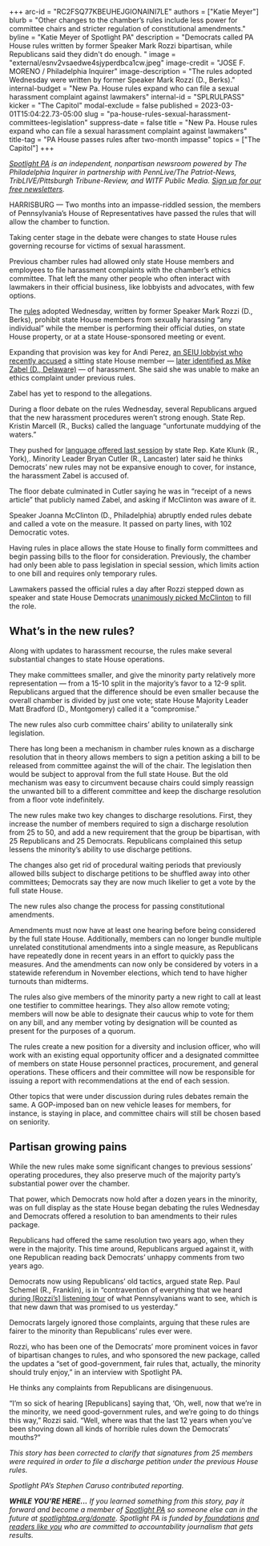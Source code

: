 +++
arc-id = "RC2FSQ77KBEUHEJGIONAINI7LE"
authors = ["Katie Meyer"]
blurb = "Other changes to the chamber’s rules include less power for committee chairs and stricter regulation of constitutional amendments."
byline = "Katie Meyer of Spotlight PA"
description = "Democrats called PA House rules written by former Speaker Mark Rozzi bipartisan, while Republicans said they didn't do enough. "
image = "external/esnv2vsaedwe4sjyperdbca1cw.jpeg"
image-credit = "JOSE F. MORENO / Philadelphia Inquirer"
image-description = "The rules adopted Wednesday were written by former Speaker Mark Rozzi (D., Berks)."
internal-budget = "New Pa. House rules expand who can file a sexual harassment complaint against lawmakers"
internal-id = "SPLRULPASS"
kicker = "The Capitol"
modal-exclude = false
published = 2023-03-01T15:04:22.73-05:00
slug = "pa-house-rules-sexual-harassment-committees-legislation"
suppress-date = false
title = "New Pa. House rules expand who can file a sexual harassment complaint against lawmakers"
title-tag = "PA House passes rules after two-month impasse"
topics = ["The Capitol"]
+++

<a href="https://www.spotlightpa.org/"><i>Spotlight PA</i></a><i> is an independent, nonpartisan newsroom powered by The Philadelphia Inquirer in partnership with PennLive/The Patriot-News, TribLIVE/Pittsburgh Tribune-Review, and WITF Public Media. </i><a href="https://www.spotlightpa.org/newsletters"><i>Sign up for our free newsletters</i></a><i>.</i>

HARRISBURG — Two months into an impasse-riddled session, the members of Pennsylvania’s House of Representatives have passed the rules that will allow the chamber to function.

Taking center stage in the debate were changes to state House rules governing recourse for victims of sexual harassment.

Previous chamber rules had allowed only state House members and employees to file harassment complaints with the chamber’s ethics committee. That left the many other people who often interact with lawmakers in their official business, like lobbyists and advocates, with few options.

<script src="https://www.spotlightpa.org/embed.js" async></script><div data-spl-embed-version="1" data-spl-src="https://www.spotlightpa.org/embeds/newsletter/"></div>


The <a href="https://www.legis.state.pa.us/cfdocs/legis/PN/Public/btCheck.cfm?txtType=PDF&sessYr=2023&sessInd=0&billBody=H&billTyp=R&billNbr=0001&pn=0002">rules</a> adopted Wednesday, written by former Speaker Mark Rozzi (D., Berks), prohibit state House members from sexually harassing “any individual” while the member is performing their official duties, on state House property, or at a state House-sponsored meeting or event.

Expanding that provision was key for Andi Perez, <a href="https://www.spotlightpa.org/news/2023/01/pa-house-lawmaker-harassment-allegation-misconduct-rules/">an SEIU lobbyist who recently accused</a> a sitting state House member — <a href="https://www.spotlightpa.org/news/2023/03/pa-house-mike-zabel-alleged-sexual-harassment-lobbyist/" target="_blank">later identified as Mike Zabel (D., Delaware)</a> — of harassment. She said she was unable to make an ethics complaint under previous rules.

Zabel has yet to respond to the allegations.

During a floor debate on the rules Wednesday, several Republicans argued that the new harassment procedures weren’t strong enough. State Rep. Kristin Marcell (R., Bucks) called the language “unfortunate muddying of the waters.”

They pushed for <a href="https://www.legis.state.pa.us/cfdocs/legis/PN/Public/btCheck.cfm?txtType=HTM&sessYr=2021&sessInd=0&billBody=H&billTyp=R&billNbr=0192&pn=2937">language offered last session</a> by state Rep. Kate Klunk (R., York),. Minority Leader Bryan Cutler (R., Lancaster) later said he thinks Democrats’ new rules may not be expansive enough to cover, for instance, the harassment Zabel is accused of.

The floor debate culminated in Cutler saying he was in “receipt of a news article” that publicly named Zabel, and asking if McClinton was aware of it.

Speaker Joanna McClinton (D., Philadelphia) abruptly ended rules debate and called a vote on the measure. It passed on party lines, with 102 Democratic votes.

Having rules in place allows the state House to finally form committees and begin passing bills to the floor for consideration. Previously, the chamber had only been able to pass legislation in special session, which limits action to one bill and requires only temporary rules.

Lawmakers passed the official rules a day after Rozzi stepped down as speaker and state House Democrats <a href="https://www.spotlightpa.org/news/2023/02/pa-house-speaker-mark-rozzi-resigns/">unanimously picked McClinton</a> to fill the role.

## What’s in the new rules?

Along with updates to harassment recourse, the rules make several substantial changes to state House operations.

They make committees smaller, and give the minority party relatively more representation — from a 15-10 split in the majority’s favor to a 12-9 split. Republicans argued that the difference should be even smaller because the overall chamber is divided by just one vote; state House Majority Leader Matt Bradford (D., Montgomery) called it a “compromise.”

The new rules also curb committee chairs’ ability to unilaterally sink legislation.

There has long been a mechanism in chamber rules known as a discharge resolution that in theory allows members to sign a petition asking a bill to be released from committee against the will of the chair. The legislation then would be subject to approval from the full state House. But the old mechanism was easy to circumvent because chairs could simply reassign the unwanted bill to a different committee and keep the discharge resolution from a floor vote indefinitely.

The new rules make two key changes to discharge resolutions. First, they increase the number of members required to sign a discharge resolution from 25 to 50, and add a new requirement that the group be bipartisan, with 25 Republicans and 25 Democrats. Republicans complained this setup lessens the minority’s ability to use discharge petitions.

The changes also get rid of procedural waiting periods that previously allowed bills subject to discharge petitions to be shuffled away into other committees; Democrats say they are now much likelier to get a vote by the full state House.

The new rules also change the process for passing constitutional amendments.

Amendments must now have at least one hearing before being considered by the full state House. Additionally, members can no longer bundle multiple unrelated constitutional amendments into a single measure, as Republicans have repeatedly done in recent years in an effort to quickly pass the measures. And the amendments can now only be considered by voters in a statewide referendum in November elections, which tend to have higher turnouts than midterms.

The rules also give members of the minority party a new right to call at least one testifier to committee hearings. They also allow remote voting; members will now be able to designate their caucus whip to vote for them on any bill, and any member voting by designation will be counted as present for the purposes of a quorum.

The rules create a new position for a diversity and inclusion officer, who will work with an existing equal opportunity officer and a designated committee of members on state House personnel practices, procurement, and general operations. These officers and their committee will now be responsible for issuing a report with recommendations at the end of each session.

Other topics that were under discussion during rules debates remain the same. A GOP-imposed ban on new vehicle leases for members, for instance, is staying in place, and committee chairs will still be chosen based on seniority.

## Partisan growing pains

While the new rules make some significant changes to previous sessions’ operating procedures, they also preserve much of the majority party’s substantial power over the chamber.

That power, which Democrats now hold after a dozen years in the minority, was on full display as the state House began debating the rules Wednesday and Democrats offered a resolution to ban amendments to their rules package.

Republicans had offered the same resolution two years ago, when they were in the majority. This time around, Republicans argued against it, with one Republican reading back Democrats’ unhappy comments from two years ago.

Democrats now using Republicans’ old tactics, argued state Rep. Paul Schemel (R., Franklin), is in “contravention of everything that we heard <a href="https://www.spotlightpa.org/news/2023/02/pa-house-deadlock-speaker-mark-rozzi-listening-tour/">during [Rozzi’s] listening tour</a> of what Pennsylvanians want to see, which is that new dawn that was promised to us yesterday.”

<script src="https://www.spotlightpa.org/embed.js" async></script><div data-spl-embed-version="1" data-spl-src="https://www.spotlightpa.org/embeds/donate/"></div>


Democrats largely ignored those complaints, arguing that these rules are fairer to the minority than Republicans’ rules ever were.

Rozzi, who has been one of the Democrats’ more prominent voices in favor of bipartisan changes to rules, and who sponsored the new package, called the updates a “set of good-government, fair rules that, actually, the minority should truly enjoy,” in an interview with Spotlight PA.

He thinks any complaints from Republicans are disingenuous.

“I’m so sick of hearing [Republicans] saying that, ‘Oh, well, now that we’re in the minority, we need good-government rules, and we’re going to do things this way,” Rozzi said. “Well, where was that the last 12 years when you’ve been shoving down all kinds of horrible rules down the Democrats’ mouths?”

<i>This story has been corrected to clarify that signatures from 25 members were required in order to file a discharge petition under the previous House rules. </i>

<i>Spotlight PA’s Stephen Caruso contributed reporting.</i>

<i><b>WHILE YOU’RE HERE...</b></i><i> If you learned something from this story, pay it forward and become a member of </i><a href="https://www.spotlightpa.org/"><i>Spotlight PA</i></a><i> so someone else can in the future at </i><a href="http://spotlightpa.org/donate"><i>spotlightpa.org/donate</i></a><i>. Spotlight PA is funded by</i><a href="https://www.spotlightpa.org/support"><i> foundations</i></a><i> </i><a href="https://www.spotlightpa.org/support"><i>and readers like you</i></a><i> who are committed to accountability journalism that gets results.</i>
